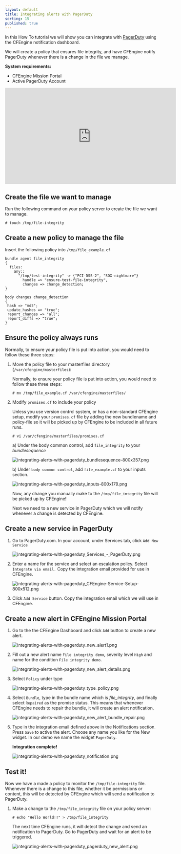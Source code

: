 ```yaml
---
layout: default
title: Integrating alerts with PagerDuty
sorting: 15
published: true
---
```


In this How To tutorial we will show you can integrate with [PagerDuty](http://www.pagerduty.com/) using the CFEngine notification dashboard.

We will create a policy that ensures file integrity, and have CFEngine notify PagerDuty whenever there is a change in the file we manage.

**System requirements:**

* CFEngine Mission Portal
* Active PagerDuty Account

<iframe width="560" height="315" src="https://www.youtube.com/embed/50ia1ZPfbT8" frameborder="0" allowfullscreen></iframe>

## Create the file we want to manage

Run the following command on your policy server to create the file we want to manage.

```console
# touch /tmp/file-integrity
```

## Create a new policy to manage the file

Insert the following policy into `/tmp/file_example.cf`

```cf3
bundle agent file_integrity
{
  files:
    any::
      "/tmp/test-integrity" -> {"PCI-DSS-2", "SOX-nightmare"}
        handle => "ensure-test-file-integrity",
        changes => change_detection;
}

body changes change_detection
{
 hash => "md5";
 update_hashes => "true";
 report_changes => "all";
 report_diffs => "true";
}
```

## Ensure the policy always runs

Normally, to ensure your policy file is put into action, you would need to follow these three steps:

1. Move the policy file to your masterfiles directory (`/var/cfengine/masterfiles`):

    Normally, to ensure your policy file is put into action, you would need to follow these three steps:

    ```console
    # mv /tmp/file_example.cf /var/cfengine/masterfiles/
    ```

2. Modify `promises.cf` to include your policy

   Unless you use version control system, or has a non-standard CFEngine setup, modify your `promises.cf` file by adding the new bundlename and policy-file so it will be picked up by CFEngine to be included in all future runs.

   ```console
   # vi /var/cfengine/masterfiles/promises.cf
   ```

   a) Under the body common control, add `file_integrity` to your *bundlesequence*

      ![integrating-alerts-with-pagerduty_bundlesequence-800x357.png](integrating-alerts-with-pagerduty_bundlesequence-800x357.png)

   b) Under `body common control`, add `file_example.cf` to your inputs section.

      ![integrating-alerts-with-pagerduty_inputs-800x179.png](integrating-alerts-with-pagerduty_inputs-800x179.png)

   Now, any change you manually make to the `/tmp/file_integrity` file will be picked up by CFEngine!

   Next we need to a new service in PagerDuty which we will notify whenever a change is detected by CFEngine.

## Create a new service in PagerDuty

1. Go to PagerDuty.com. In your account, under Services tab, click `Add New Service`

   ![integrating-alerts-with-pagerduty_Services_-_PagerDuty.png](integrating-alerts-with-pagerduty_Services_-_PagerDuty.png)

2. Enter a name for the service and select an escalation policy. Select `Integrate via email.` Copy the integration email provided for use in CFEngine.

   ![integrating-alerts-with-pagerduty_CFEngine-Service-Setup-800x512.png](integrating-alerts-with-pagerduty_CFEngine-Service-Setup-800x512.png)

3. Click `Add Service` button. Copy the integration email which we will use in CFEngine.

## Create a new alert in CFEngine Mission Portal

1. Go to the the CFEngine Dashboard and click `Add` button to create a new alert.

   ![integrating-alerts-with-pagerduty_new_alert1.png](integrating-alerts-with-pagerduty_new_alert1.png)

2. Fill out a new alert name `File integrity demo`, severity level `High` and name for the condition `File integrity demo`.

   ![integrating-alerts-with-pagerduty_new_alert_details.png](integrating-alerts-with-pagerduty_new_alert_details.png)

3. Select `Policy` under type

   ![integrating-alerts-with-pagerduty_type_policy.png](integrating-alerts-with-pagerduty_type_policy.png)

4. Select `Bundle`, type in the bundle name which is *file_integrity*, and finally select `Repaired` as the promise status. This means that whenever CFEngine needs to repair the bundle, it will create an alert notification.

   ![integrating-alerts-with-pagerduty_new_alert_bundle_repair.png](integrating-alerts-with-pagerduty_new_alert_bundle_repair.png)

5. Type in the integration email defined above in the Notifications section. Press `Save` to active the alert. Choose any name you like for the New widget. In our demo we name the widget `PagerDuty`.

   **Integration complete!**

   ![integrating-alerts-with-pagerduty_notification.png](integrating-alerts-with-pagerduty_notification.png)

## Test it!

Now we have a made a policy to monitor the `/tmp/file-integrity` file. Whenever there is a change to this file, whether it be permissions or content, this will be detected by CFEngine which will send a notification to PagerDuty.

1. Make a change to the `/tmp/file_integrity` file on your policy server:

   ```console
   # echo "Hello World!!" > /tmp/file_integrity
   ```

   The next time CFEngine runs, it will detect the change and send an notification to PagerDuty. Go to PagerDuty and wait for an alert to be triggered.

   ![integrating-alerts-with-pagerduty_pagerduty_new_alert.png](integrating-alerts-with-pagerduty_pagerduty_new_alert.png)
